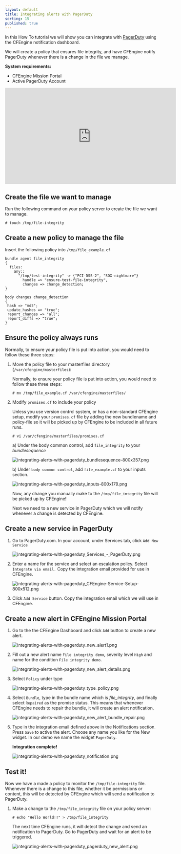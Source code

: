 ```yaml
---
layout: default
title: Integrating alerts with PagerDuty
sorting: 15
published: true
---
```


In this How To tutorial we will show you can integrate with [PagerDuty](http://www.pagerduty.com/) using the CFEngine notification dashboard.

We will create a policy that ensures file integrity, and have CFEngine notify PagerDuty whenever there is a change in the file we manage.

**System requirements:**

* CFEngine Mission Portal
* Active PagerDuty Account

<iframe width="560" height="315" src="https://www.youtube.com/embed/50ia1ZPfbT8" frameborder="0" allowfullscreen></iframe>

## Create the file we want to manage

Run the following command on your policy server to create the file we want to manage.

```console
# touch /tmp/file-integrity
```

## Create a new policy to manage the file

Insert the following policy into `/tmp/file_example.cf`

```cf3
bundle agent file_integrity
{
  files:
    any::
      "/tmp/test-integrity" -> {"PCI-DSS-2", "SOX-nightmare"}
        handle => "ensure-test-file-integrity",
        changes => change_detection;
}

body changes change_detection
{
 hash => "md5";
 update_hashes => "true";
 report_changes => "all";
 report_diffs => "true";
}
```

## Ensure the policy always runs

Normally, to ensure your policy file is put into action, you would need to follow these three steps:

1. Move the policy file to your masterfiles directory (`/var/cfengine/masterfiles`):

    Normally, to ensure your policy file is put into action, you would need to follow these three steps:

    ```console
    # mv /tmp/file_example.cf /var/cfengine/masterfiles/
    ```

2. Modify `promises.cf` to include your policy

   Unless you use version control system, or has a non-standard CFEngine setup, modify your `promises.cf` file by adding the new bundlename and policy-file so it will be picked up by CFEngine to be included in all future runs.

   ```console
   # vi /var/cfengine/masterfiles/promises.cf
   ```

   a) Under the body common control, add `file_integrity` to your *bundlesequence*

      ![integrating-alerts-with-pagerduty_bundlesequence-800x357.png](integrating-alerts-with-pagerduty_bundlesequence-800x357.png)

   b) Under `body common control`, add `file_example.cf` to your inputs section.

      ![integrating-alerts-with-pagerduty_inputs-800x179.png](integrating-alerts-with-pagerduty_inputs-800x179.png)

   Now, any change you manually make to the `/tmp/file_integrity` file will be picked up by CFEngine!

   Next we need to a new service in PagerDuty which we will notify whenever a change is detected by CFEngine.

## Create a new service in PagerDuty

1. Go to PagerDuty.com. In your account, under Services tab, click `Add New Service`

   ![integrating-alerts-with-pagerduty_Services_-_PagerDuty.png](integrating-alerts-with-pagerduty_Services_-_PagerDuty.png)

2. Enter a name for the service and select an escalation policy. Select `Integrate via email.` Copy the integration email provided for use in CFEngine.

   ![integrating-alerts-with-pagerduty_CFEngine-Service-Setup-800x512.png](integrating-alerts-with-pagerduty_CFEngine-Service-Setup-800x512.png)

3. Click `Add Service` button. Copy the integration email which we will use in CFEngine.

## Create a new alert in CFEngine Mission Portal

1. Go to the the CFEngine Dashboard and click `Add` button to create a new alert.

   ![integrating-alerts-with-pagerduty_new_alert1.png](integrating-alerts-with-pagerduty_new_alert1.png)

2. Fill out a new alert name `File integrity demo`, severity level `High` and name for the condition `File integrity demo`.

   ![integrating-alerts-with-pagerduty_new_alert_details.png](integrating-alerts-with-pagerduty_new_alert_details.png)

3. Select `Policy` under type

   ![integrating-alerts-with-pagerduty_type_policy.png](integrating-alerts-with-pagerduty_type_policy.png)

4. Select `Bundle`, type in the bundle name which is *file_integrity*, and finally select `Repaired` as the promise status. This means that whenever CFEngine needs to repair the bundle, it will create an alert notification.

   ![integrating-alerts-with-pagerduty_new_alert_bundle_repair.png](integrating-alerts-with-pagerduty_new_alert_bundle_repair.png)

5. Type in the integration email defined above in the Notifications section. Press `Save` to active the alert. Choose any name you like for the New widget. In our demo we name the widget `PagerDuty`.

   **Integration complete!**

   ![integrating-alerts-with-pagerduty_notification.png](integrating-alerts-with-pagerduty_notification.png)

## Test it!

Now we have a made a policy to monitor the `/tmp/file-integrity` file. Whenever there is a change to this file, whether it be permissions or content, this will be detected by CFEngine which will send a notification to PagerDuty.

1. Make a change to the `/tmp/file_integrity` file on your policy server:

   ```console
   # echo "Hello World!!" > /tmp/file_integrity
   ```

   The next time CFEngine runs, it will detect the change and send an notification to PagerDuty. Go to PagerDuty and wait for an alert to be triggered.

   ![integrating-alerts-with-pagerduty_pagerduty_new_alert.png](integrating-alerts-with-pagerduty_pagerduty_new_alert.png)
